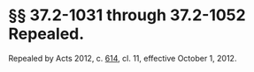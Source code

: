 # §§ 37.2-1031 through 37.2-1052 Repealed.

<p>Repealed by Acts 2012, c. <a href='http://lis.virginia.gov/cgi-bin/legp604.exe?121+ful+CHAP0614'>614</a>, cl. 11, effective October 1, 2012.</p>